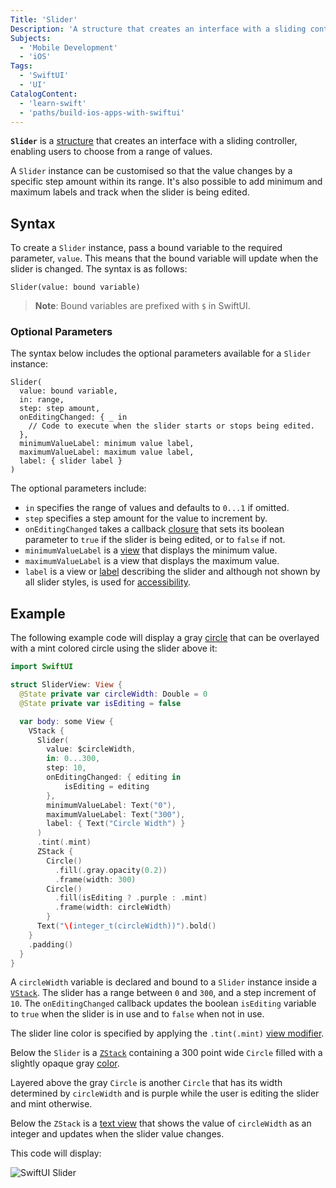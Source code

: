 ```yaml
---
Title: 'Slider'
Description: 'A structure that creates an interface with a sliding controller, enabling users to choose from a range of values.'
Subjects:
  - 'Mobile Development'
  - 'iOS'
Tags:
  - 'SwiftUI'
  - 'UI'
CatalogContent:
  - 'learn-swift'
  - 'paths/build-ios-apps-with-swiftui'
---
```


**`Slider`** is a [structure](https://www.codecademy.com/resources/docs/swift/structures) that creates an interface with a sliding controller, enabling users to choose from a range of values.

A `Slider` instance can be customised so that the value changes by a specific step amount within its range. It's also possible to add minimum and maximum labels and track when the slider is being edited.

## Syntax

To create a `Slider` instance, pass a bound variable to the required parameter, `value`. This means that the bound variable will update when the slider is changed. The syntax is as follows:

```pseudo
Slider(value: bound variable)
```

> **Note**: Bound variables are prefixed with `$` in SwiftUI.

### Optional Parameters

The syntax below includes the optional parameters available for a `Slider` instance:

```pseudo
Slider(
  value: bound variable,
  in: range,
  step: step amount,
  onEditingChanged: { _ in
    // Code to execute when the slider starts or stops being edited.
  },
  minimumValueLabel: minimum value label,
  maximumValueLabel: maximum value label,
  label: { slider label }
)
```

The optional parameters include:

- `in` specifies the range of values and defaults to `0...1` if omitted.
- `step` specifies a step amount for the value to increment by.
- `onEditingChanged` takes a callback [closure](https://www.codecademy.com/resources/docs/swift/closures) that sets its boolean parameter to `true` if the slider is being edited, or to `false` if not.
- `minimumValueLabel` is a [view](https://www.codecademy.com/resources/docs/swiftui/views) that displays the minimum value.
- `maximumValueLabel` is a view that displays the maximum value.
- `label` is a view or [label](https://www.codecademy.com/resources/docs/swiftui/views/label) describing the slider and although not shown by all slider styles, is used for [accessibility](https://www.codecademy.com/resources/docs/swiftui/accessibility).

## Example

The following example code will display a gray [circle](https://www.codecademy.com/resources/docs/swiftui/views/circle) that can be overlayed with a mint colored circle using the slider above it:

```swift
import SwiftUI

struct SliderView: View {
  @State private var circleWidth: Double = 0
  @State private var isEditing = false

  var body: some View {
    VStack {
      Slider(
        value: $circleWidth,
        in: 0...300,
        step: 10,
        onEditingChanged: { editing in
            isEditing = editing
        },
        minimumValueLabel: Text("0"),
        maximumValueLabel: Text("300"),
        label: { Text("Circle Width") }
      )
      .tint(.mint)
      ZStack {
        Circle()
          .fill(.gray.opacity(0.2))
          .frame(width: 300)
        Circle()
          .fill(isEditing ? .purple : .mint)
          .frame(width: circleWidth)
        }
      Text("\(integer_t(circleWidth))").bold()
    }
    .padding()
  }
}
```

A `circleWidth` variable is declared and bound to a `Slider` instance inside a [`VStack`](https://www.codecademy.com/resources/docs/swiftui/views/vstack). The slider has a range between `0` and `300`, and a step increment of `10`. The `onEditingChanged` callback updates the boolean `isEditing` variable to `true` when the slider is in use and to `false` when not in use.

The slider line color is specified by applying the `.tint(.mint)` [view modifier](https://www.codecademy.com/resources/docs/swiftui/viewmodifier).

Below the `Slider` is a [`ZStack`](https://www.codecademy.com/resources/docs/swiftui/views/zstack) containing a 300 point wide `Circle` filled with a slightly opaque gray [color](https://www.codecademy.com/resources/docs/swiftui/colors).

Layered above the gray `Circle` is another `Circle` that has its width determined by `circleWidth` and is purple while the user is editing the slider and mint otherwise.

Below the `ZStack` is a [text view](https://www.codecademy.com/resources/docs/swiftui/views/text) that shows the value of `circleWidth` as an integer and updates when the slider value changes.

This code will display:

![SwiftUI Slider](https://raw.githubusercontent.com/Codecademy/docs/main/media/swiftui-slider.gif)
